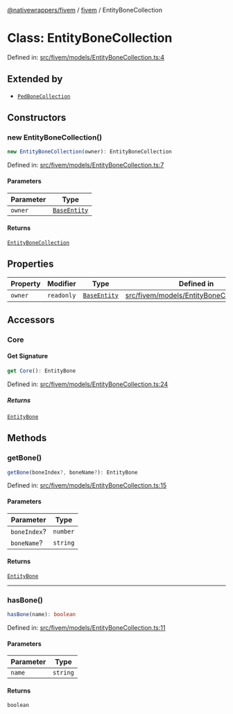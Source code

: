 [@nativewrappers/fivem](../../README.md) / [fivem](../README.md) / EntityBoneCollection

# Class: EntityBoneCollection

Defined in: [src/fivem/models/EntityBoneCollection.ts:4](https://github.com/nativewrappers/nativewrappers/blob/0bf5a50fdb39736240229f922b5089be4fd3a85c/src/fivem/models/EntityBoneCollection.ts#L4)

## Extended by

- [`PedBoneCollection`](PedBoneCollection.md)

## Constructors

### new EntityBoneCollection()

```ts
new EntityBoneCollection(owner): EntityBoneCollection
```

Defined in: [src/fivem/models/EntityBoneCollection.ts:7](https://github.com/nativewrappers/nativewrappers/blob/0bf5a50fdb39736240229f922b5089be4fd3a85c/src/fivem/models/EntityBoneCollection.ts#L7)

#### Parameters

| Parameter | Type |
| ------ | ------ |
| `owner` | [`BaseEntity`](BaseEntity.md) |

#### Returns

[`EntityBoneCollection`](EntityBoneCollection.md)

## Properties

| Property | Modifier | Type | Defined in |
| ------ | ------ | ------ | ------ |
| <a id="owner-1"></a> `owner` | `readonly` | [`BaseEntity`](BaseEntity.md) | [src/fivem/models/EntityBoneCollection.ts:5](https://github.com/nativewrappers/nativewrappers/blob/0bf5a50fdb39736240229f922b5089be4fd3a85c/src/fivem/models/EntityBoneCollection.ts#L5) |

## Accessors

### Core

#### Get Signature

```ts
get Core(): EntityBone
```

Defined in: [src/fivem/models/EntityBoneCollection.ts:24](https://github.com/nativewrappers/nativewrappers/blob/0bf5a50fdb39736240229f922b5089be4fd3a85c/src/fivem/models/EntityBoneCollection.ts#L24)

##### Returns

[`EntityBone`](EntityBone.md)

## Methods

### getBone()

```ts
getBone(boneIndex?, boneName?): EntityBone
```

Defined in: [src/fivem/models/EntityBoneCollection.ts:15](https://github.com/nativewrappers/nativewrappers/blob/0bf5a50fdb39736240229f922b5089be4fd3a85c/src/fivem/models/EntityBoneCollection.ts#L15)

#### Parameters

| Parameter | Type |
| ------ | ------ |
| `boneIndex`? | `number` |
| `boneName`? | `string` |

#### Returns

[`EntityBone`](EntityBone.md)

***

### hasBone()

```ts
hasBone(name): boolean
```

Defined in: [src/fivem/models/EntityBoneCollection.ts:11](https://github.com/nativewrappers/nativewrappers/blob/0bf5a50fdb39736240229f922b5089be4fd3a85c/src/fivem/models/EntityBoneCollection.ts#L11)

#### Parameters

| Parameter | Type |
| ------ | ------ |
| `name` | `string` |

#### Returns

`boolean`
